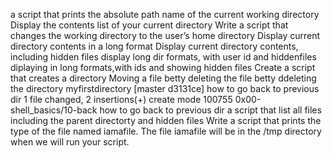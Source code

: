 a script that prints the absolute path name of the current working directory
Display the contents list of your current directory
Write a script that changes the working directory to the user’s home directory
Display current directory contents in a long format
Display current directory contents, including hidden files
display long dir formats, with user id and hiddenfiles
diplaying in long formats,with ids and showing hidden files
Create a script that creates a directory
Moving a file betty
deleting the file betty
ddeleting the directory myfirstdirectory
[master d3131ce] how to go back to previous dir
 1 file changed, 2 insertions(+)
 create mode 100755 0x00-shell_basics/10-back
how to go back to previous dir
a script that list all files including the parent directorty and hidden files
Write a script that prints the type of the file named iamafile. The file iamafile will be in the /tmp directory when we will run your script.
